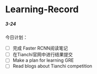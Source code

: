 # Learning-Record

##### 3-24

今日计划：

- [ ] 完成 Faster RCNN阅读笔记
- [ ] 在Tianchi官网中进行结果提交
- [ ] Make a plan for learning GRE
- [ ] Read blogs about Tianchi competition